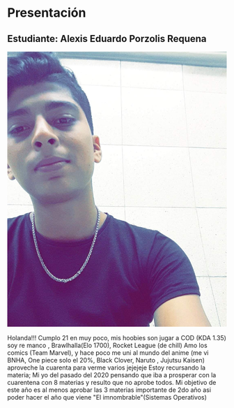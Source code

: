 # Presentación

## Estudiante: Alexis Eduardo Porzolis Requena
![mi foto](fotomia.jpg)

Holanda!!! 
Cumplo 21 en muy poco, mis hoobies son jugar a COD (KDA 1.35) soy re manco , Brawlhalla(Elo 1700), Rocket League (de chill)
Amo los comics (Team Marvel), y hace poco me uni al mundo del anime (me vi BNHA, One piece solo el 20%, Black Clover, Naruto , Jujutsu Kaisen) aproveche la cuarenta para verme varios jejejeje
Estoy recursando la materia; Mi yo del pasado del 2020 pensando que iba a prosperar con la cuarentena con 8 materias y resulto que no aprobe todos.
Mi objetivo de este año es al menos aprobar las 3 materias importante de 2do año asi poder hacer el año que viene "El imnombrable"(Sistemas Operativos)




